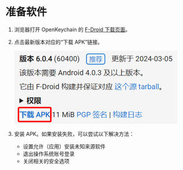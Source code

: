 # 准备软件

1. 浏览器打开 OpenKeychain 的 [F-Droid 下载页面](https://f-droid.org/packages/org.sufficientlysecure.keychain/)。

2. 点击最新版本对应的“下载 APK”链接。

    ![下载 APK](prepare-software/download-link.png)

3. 安装 APK。如果安装失败，可以尝试以下解决方法：

    - 设置允许（应用）安装未知来源软件
    - 退出操作系统账号登录
    - 关闭相关的安全选项